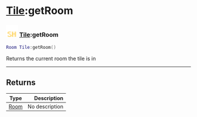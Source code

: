 # [Tile](../tile/README.md):getRoom

### <img src="../../.gitbook/assets/shared.png" width="32" height="32" /> [Tile](../tile/README.md):getRoom

```lua
Room Tile:getRoom()
```

Returns the current room the tile is in<br>

-----------------
## Returns

| Type   | Description |
| ------ | ----------: |
| [Room](../room/README.md) | No description |
